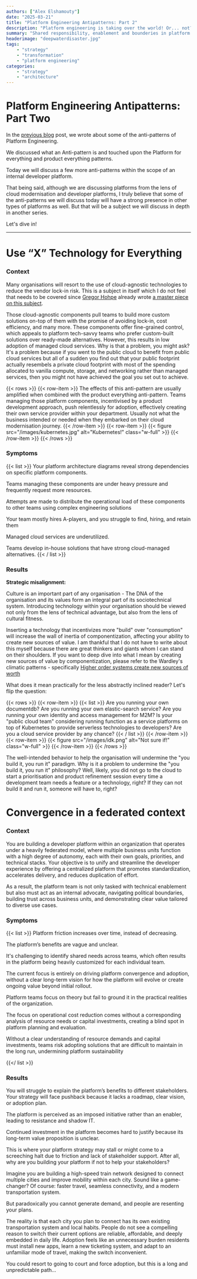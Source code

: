 ```yaml
---
authors: ["Alex Elshamouty"]
date: "2025-03-21"
title: "Platform Engineering Antipatterns: Part 2"
description: "Platform engineering is taking over the world! Or... not?"
summary: "Shared responsibility, enablement and bounderies in platform engi"
headerimage: "deepwaterdisaster.jpg"
tags:
    - "strategy"
    - "transformation"
    - "platform engineering"
categories:
    - "strategy"
    - "architecture"
---
```


# Platform Engineering Antipatterns: Part Two

In the [previous blog](/posts/platform-engineering-antipatterns/) post, we wrote about some of the anti-patterns of Platform Engineering.

We discussed what an Anti-pattern is and touched upon the Platform for everything and product everything patterns.

Today we will discuss a few more anti-patterns within the scope of an internal developer platform.

That being said, although we are discussing platforms from the lens of cloud modernisation and developer platforms, I truly believe that some of the anti-patterns we will discuss today will have a strong presence in other types of platforms as well. But that will be a subject we will discuss in depth in another series.

Let's dive in!

<!--more-->

---

# Use “X” Technology for Everything 

### Context 

Many organisations will resort to the use of cloud-agnostic technologies to reduce the vendor lock-in risk. This is a subject in itself which I do not feel that needs to be covered since [Gregor Hohpe](https://architectelevator.com/about/) already wrote [a master piece on this subject](https://architectelevator.com/architecture/cloud-oss-lockin/).

Those cloud-agnostic components pull teams to build more custom solutions on-top of them with the promise of avoiding lock-in, cost efficiency, and many more. These components offer fine-grained control, which appeals to platform tech-savvy teams who prefer custom-built solutions over ready-made alternatives. However, this results in low adoption of managed cloud services. Why is that a problem, you might ask? It's a problem because if you went to the public cloud to benefit from public cloud services but all of a sudden you find out that your public footprint actually resembels a private cloud footprint with most of the spending allocated to vanilla compute, storage, and networking rather than managed services, then you might not have achieved the goal you set out to achieve. 

{{< rows >}}
{{< row-item >}}
The effects of this anti-pattern are usually amplified when combined with the product everything anti-pattern. Teams managing those platform components, incentivised by a product development approach, push relentlessly for adoption, effectively creating their own service provider within your department. Usually not what the business intended or needed when they embarked on their cloud modernisation journey.
{{< /row-item >}}
{{< row-item >}}
 {{< figure src="/images/kubernetes.jpg" alt="Kubernetes!" class="w-full" >}}
{{< /row-item >}}
{{< /rows >}}


### Symptoms 
{{< list >}}
Your platform architecture diagrams reveal strong dependencies on specific platform components. 

Teams managing these components are under heavy pressure and frequently request more resources. 

Attempts are made to distribute the operational load of these components to other teams using complex engineering solutions 

Your team mostly hires A-players, and you struggle to find, hiring, and retain them 

Managed cloud services are underutilized. 

Teams develop in-house solutions that have strong cloud-managed alternatives. 
{{< / list >}}

 
### Results 

**Strategic misalignment:**

Culture is an important part of any organisation - The DNA of the organisation and its values form an integral part of its sociotechnical system. Introducing technology within your organisation should be viewed not only from the lens of technical advantage, but also from the lens of cultural fitness.

Inserting a technology that incentivizes more "build" over "consumption" will increase the wall of inertia of componentization, affecting your ability to create new sources of value. I am thankful that I do not have to write about this myself because there are great thinkers and giants whom I can stand on their shoulders. If you want to deep dive into what I mean by creating new sources of value by componentization, please refer to the Wardley's climatic patterns - specifically [Higher order systems create new sources of worth](https://medium.com/wardleymaps/exploring-the-map-ad0266fad59b)

What does it mean practically for the less abstractly inclined reader? Let's flip the question:

{{< rows >}}
{{< row-item >}}
{{< list >}}
Are you running your own documentdb?
Are you running your own elastic-search service?
Are you running your own identity and access management for M2M?
Is your "public cloud team" considering running function as a service platforms on top of Kubernetes to provide serverless technologies to developers?
Are you a cloud service provider by any chance?
{{< / list >}}
{{< /row-item >}}
{{< row-item >}}
 {{< figure src="/images/idk.png" alt="Not sure if!" class="w-full" >}}
{{< /row-item >}}
{{< /rows >}}

The well-intended behavior to help the organisation will undermine the "you build it, you run it" paradigm. Why is it a problem to undermine the "you build it, you run it" philosophy? Well, likely, you did not go to the cloud to start a prioritisation and product refinement session every time a development team needs a feature or a technology, right? If they can not build it and run it, someone will have to, right? 


# Convergence in a federated context

### Context 

You are building a developer platform within an organization that operates under a heavily federated model, where multiple business units function with a high degree of autonomy, each with their own goals, priorities, and technical stacks. Your objective is to unify and streamline the developer experience by offering a centralized platform that promotes standardization, accelerates delivery, and reduces duplication of effort.

As a result, the platform team is not only tasked with technical enablement but also must act as an internal advocate, navigating political boundaries, building trust across business units, and demonstrating clear value tailored to diverse use cases. 

### Symptoms 

{{< list >}}
Platform friction increases over time, instead of decreasing. 

The platform’s benefits are vague and unclear. 

It's challenging to identify shared needs across teams, which often results in the platform being heavily customized for each individual team.

The current focus is entirely on driving platform convergence and adoption, without a clear long-term vision for how the platform will evolve or create ongoing value beyond initial rollout.

Platform teams focus on theory but fail to ground it in the practical realities of the organization.

The focus on operational cost reduction comes without a corresponding analysis of resource needs or capital investments, creating a blind spot in platform planning and evaluation.

Without a clear understanding of resource demands and capital investments, teams risk adopting solutions that are difficult to maintain in the long run, undermining platform sustainability

 {{</ list >}}


### Results 

You will struggle to explain the platform’s benefits to different stakeholders. Your strategy will face pushback because it lacks a roadmap, clear vision, or adoption plan. 

The platform is perceived as an imposed initiative rather than an enabler, leading to resistance and shadow IT. 

Continued investment in the platform becomes hard to justify because its long-term value proposition is unclear. 

This is where your platform strategy may stall or might come to a screeching halt due to friction and lack of stakeholder support. After all, why are you building your platform if not to help your stakeholders?

Imagine you are building a high-speed train network designed to connect multiple cities and improve mobility within each city. Sound like a game-changer? Of course: faster travel, seamless connectivity, and a modern transportation system.  

But paradoxically you cannot generate demand, and people are resenting your plans. 

The reality is that each city you plan to connect has its own existing transportation system and local habits. People do not see a compelling reason to switch their current options are reliable, affordable, and deeply embedded in daily life. Adoption feels like an unnecessary burden residents must install new apps, learn a new ticketing system, and adapt to an unfamiliar mode of travel, making the switch inconvenient. 

You could resort to going to court and force adoption, but this is a long and unpredictable path…
